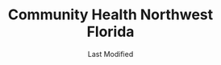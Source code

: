 ---
layout: location-page
date: Last Modified
description: "Local COVID-19 testing is available at Community Health Northwest Florida in Pensacola, Florida, USA."
permalink: "locations/florida/pensacola/community-health-northwest-florida/"
tags:
  - locations
  - florida
title: Community Health Northwest Florida
uniqueName: community-health-northwest-florida
state: Florida
stateAbbr: FL
hood: "Pensacola"
address: "1300 W Cervantes St."
city: "Pensacola"
zip: "32501"
zipsNearby: "32530 32531 32533 32535 32536 32537 32539 32434 32540 32541 32550 32542 32547 32548 32549 32560 32561 32562 32563 32566 32564 32565 32567 32568 32544 32569 32570 32571 32572 32583 32577 32578 32588 32501 32502 32503 32504 32505 32506 32507 32508 32509 32511 32512 32513 32514 32516 32520 32521 32522 32523 32524 32526 32534 32559 32590 32591 32592 32459 32579 32580 36502 36503 36504 36505 36507 36511 36426 36427 36429 36432 36523 36525 36526 36527 36577 36528 36530 36532 36533 36441 36535 36536 36542 36547 36543 36549 36551 36555 36601 36602 36603 36604 36605 36606 36607 36608 36609 36610 36611 36612 36613 36615 36616 36617 36618 36619 36625 36628 36630 36633 36640 36641 36644 36652 36660 36663 36670 36671 36675 36685 36688 36689 36691 36693 36695 36559 36561 36562 36564 36454 36473 36567 36574 36571 36572 36576 36578 36579 36580 36582 36590 36483 36621 36622 36690" 
mapUrl: "http://maps.apple.com/?q=Community+Health+Northwest+Florida&address=1300+W+Cervantes+St,Pensacola,Florida,32501"
locationType: Drive-thru
phone: "850-746-2684"
website: "https://healthcare.ascension.org/Specialty%20Care/Coronavirus"
onlineBooking: undefined
closed: undefined
closedUpdate: June 30th, 2020
notes: "Requires phone screen."
days: Wednesdays
hours: 9AM-1PM
ctaMessage: Learn more
ctaUrl: "https://healthcare.ascension.org/Specialty%20Care/Coronavirus"
---